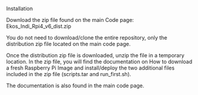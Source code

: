 Installation

Download the zip file found on the main Code page:  Ekos_Indi_Rpi4_v6_dist.zip

You do not need to download/clone the entire repository, only the distribution zip file located on the main code page.

Once the distribution zip file is downloaded, unzip the file in a temporary location. In the zip file, you will find the documentation on How to download a fresh Raspberry Pi Image and install/deploy the two additional files included in the zip file (scripts.tar and run_first.sh).

The documentation is also found in the main code page.



